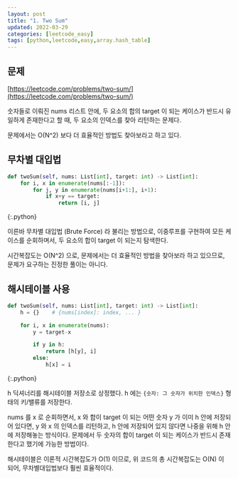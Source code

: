 ```yaml
---
layout: post
title: "1. Two Sum"
updated: 2022-03-29
categories: [leetcode_easy]
tags: [python,leetcode,easy,array.hash_table]
---
```


## 문제

[https://leetcode.com/problems/two-sum/](https://leetcode.com/problems/two-sum/)

숫자들로 이뤄진 nums 리스트 안에, 두 요소의 합의 target 이 되는 케이스가 반드시 유일하게 존재한다고 할 때, 두 요소의 인덱스를 찾아 리턴하는 문제다.

문제에서는 O(N^2) 보다 더 효율적인 방법도 찾아보라고 하고 있다.

## 무차별 대입법

```python
def twoSum(self, nums: List[int], target: int) -> List[int]:
    for i, x in enumerate(nums[:-1]):
        for j, y in enumerate(nums[i+1:], i+1):
            if x+y == target:
                return [i, j]
```
{:.python}

이른바 무차별 대입법 (Brute Force) 라 불리는 방법으로, 이중루프를 구현하여 모든 케이스를 순회하며서, 두 요소의 합이 target 이 되는지 탐색한다.

시간복잡도는 O(N^2) 으로, 문제에서는 더 효율적인 방법을 찾아보라 하고 있으므로, 문제가 요구하는 진정한 풀이는 아니다.

## 해시테이블 사용

```python
def twoSum(self, nums: List[int], target: int) -> List[int]:
    h = {}    # {nums[index]: index, ... }

    for i, x in enumerate(nums):
        y = target-x

        if y in h:
            return [h[y], i]
        else:
            h[x] = i
```
{:.python}

h 딕셔너리를 해시테이블 저장소로 상정했다. h 에는 `{숫자: 그 숫자가 위치한 인덱스}` 형태의 키/밸류를 저장한다.

nums 를 x 로 순회하면서, x 와 합이 target 이 되는 어떤 숫자 y 가 이미 h 안에 저장되어 있다면, y 와 x 의 인덱스를 리턴하고, h 안에 저장되어 있지 않다면 나중을 위해 h 안에 저장해놓는 방식이다. 문제에서 두 숫자의 합이 target 이 되는 케이스가 반드시 존재한다고 했기에 가능한 방법이다.

해시테이블은 이론적 시간복잡도가 O(1) 이므로, 위 코드의 총 시간복잡도는 O(N) 이 되어, 무차별대입법보다 훨씬 효율적이다.
